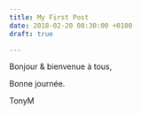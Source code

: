 ```yaml
---
title: My First Post
date: 2018-02-20 08:30:00 +0100
draft: true

---
```

Bonjour & bienvenue à tous,

Bonne journée.

TonyM